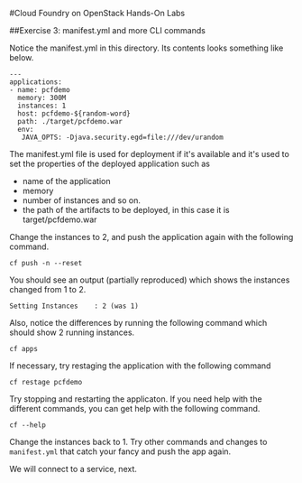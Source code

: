 #Cloud Foundry on OpenStack Hands-On Labs

##Exercise 3: manifest.yml and more CLI commands

Notice the manifest.yml in this directory. Its contents looks something like below.

```
---
applications:
- name: pcfdemo
  memory: 300M 
  instances: 1
  host: pcfdemo-${random-word}
  path: ./target/pcfdemo.war
  env:
   JAVA_OPTS: -Djava.security.egd=file:///dev/urandom
```

The manifest.yml file is used for deployment if it's available and it's used to set the properties of the deployed application such as

- name of the application
- memory
- number of instances and so on.
- the path of the artifacts to be deployed, in this case it is target/pcfdemo.war

Change the instances to 2, and push the application again with the following command.

```
cf push -n --reset
```
You should see an output (partially reproduced) which shows the instances changed from 1 to 2.

```
Setting Instances    : 2 (was 1)
```

Also, notice the differences by running the following command which should show 2 running instances.

```
cf apps
```

If necessary, try restaging the application with the following command

```
cf restage pcfdemo
```

Try stopping and restarting the applicaton. If you need help with the different commands, you can get help with the following command.

```
cf --help
```

Change the instances back to 1. Try other commands and changes to `manifest.yml` that catch your fancy and push the app again.

We will connect to a service, next.





